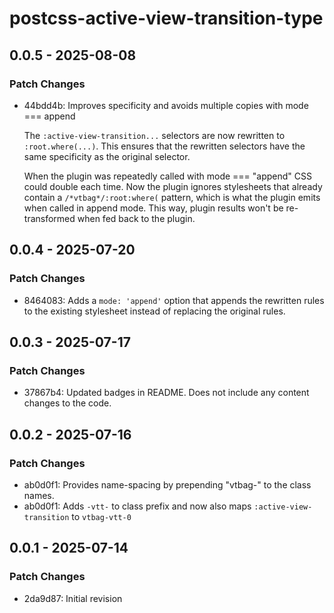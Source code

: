 # postcss-active-view-transition-type

## 0.0.5 - 2025-08-08

### Patch Changes

- 44bdd4b: Improves specificity and avoids multiple copies with mode === append

  The `:active-view-transition...` selectors are now rewritten to `:root.where(...)`. This ensures that the rewritten selectors have the same specificity as the original selector.

  When the plugin was repeatedly called with mode === "append" CSS could double each time. Now the plugin ignores stylesheets that already contain a `/*vtbag*/:root:where(` pattern, which is what the plugin emits when called in append mode. This way, plugin results won't be re-transformed when fed back to the plugin.

## 0.0.4 - 2025-07-20

### Patch Changes

- 8464083: Adds a `mode: 'append'` option that appends the rewritten rules to the existing stylesheet instead of replacing the original rules.

## 0.0.3 - 2025-07-17

### Patch Changes

- 37867b4: Updated badges in README. Does not include any content changes to the code.

## 0.0.2 - 2025-07-16

### Patch Changes

- ab0d0f1: Provides name-spacing by prepending "vtbag-" to the class names.
- ab0d0f1: Adds `-vtt-` to class prefix and now also maps `:active-view-transition` to `vtbag-vtt-0`

## 0.0.1 - 2025-07-14

### Patch Changes

- 2da9d87: Initial revision
